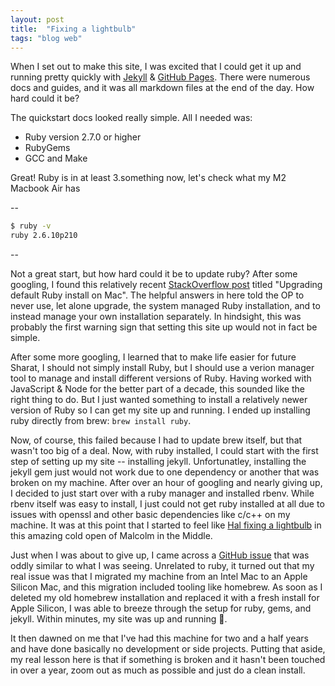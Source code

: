 ```yaml
---
layout: post
title:  "Fixing a lightbulb"
tags: "blog web"
---
```


When I set out to make this site, I was excited that I could get it up and running pretty quickly with [Jekyll](https://jekyllrb.com/) & [GitHub Pages](https://pages.github.com/). There were numerous docs and guides, and it was all markdown files at the end of the day. How hard could it be?

The quickstart docs looked really simple. All I needed was:
- Ruby version 2.7.0 or higher
- RubyGems
- GCC and Make

Great! Ruby is in at least 3.something now, let's check what my M2 Macbook Air has

-- 
```bash
$ ruby -v
ruby 2.6.10p210
```
--

Not a great start, but how hard could it be to update ruby? After some googling, I found this relatively recent [StackOverflow post](https://stackoverflow.com/questions/77590792/upgrading-default-ruby-install-on-mac) titled "Upgrading default Ruby install on Mac". The helpful answers in here told the OP to never use, let alone upgrade, the system managed Ruby installation, and to instead manage your own installation separately. In hindsight, this was probably the first warning sign that setting this site up would not in fact be simple.

After some more googling, I learned that to make life easier for future Sharat, I should not simply install Ruby, but I should use a verion manager tool to manage and install different versions of Ruby. Having worked with JavaScript & Node for the better part of a decade, this sounded like the right thing to do. But I just wanted something to install a relatively newer version of Ruby so I can get my site up and running. I ended up installing ruby directly from brew: `brew install ruby`.

Now, of course, this failed because I had to update brew itself, but that wasn't too big of a deal. Now, with ruby installed, I could start with the first step of setting up my site -- installing jekyll. Unfortunatley, installing the jekyll gem just would not work due to one dependency or another that was broken on my machine. After over an hour of googling and nearly giving up, I decided to just start over with a ruby manager and installed rbenv. While rbenv itself was easy to install, I just could not get ruby installed at all due to issues with openssl and other basic dependencies like c/c++ on my machine. It was at this point that I started to feel like [Hal fixing a lightbulb](https://www.youtube.com/watch?v=AbSehcT19u0) in this amazing cold open of Malcolm in the Middle.

Just when I was about to give up, I came across a [GitHub issue](https://github.com/rbenv/ruby-build/discussions/2494) that was oddly similar to what I was seeing. Unrelated to ruby, it turned out that my real issue was that I migrated my machine from an Intel Mac to an Apple Silicon Mac, and this migration included tooling like homebrew. As soon as I deleted my old homebrew installation and replaced it with a fresh install for Apple Silicon, I was able to breeze through the setup for ruby, gems, and jekyll. Within minutes, my site was up and running 🚀.

It then dawned on me that I've had this machine for two and a half years and have done basically no development or side projects. Putting that aside, my real lesson here is that if something is broken and it hasn't been touched in over a year, zoom out as much as possible and just do a clean install.